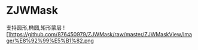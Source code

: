 # ZJWMask
支持圆形,椭圆,矩形蒙层
![]https://github.com/876450979/ZJWMask/raw/master/ZJWMaskView/Image/%E8%92%99%E5%B1%82.png
